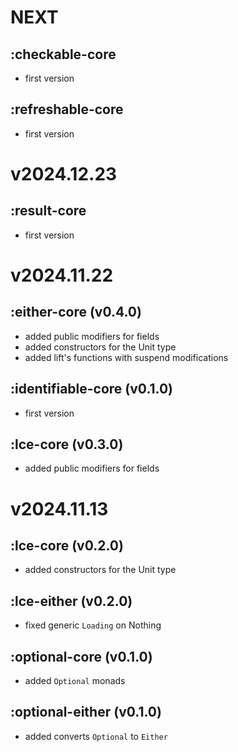 # NEXT
## :checkable-core
- first version
## :refreshable-core
- first version

# v2024.12.23
## :result-core
- first version

# v2024.11.22
## :either-core (v0.4.0)
- added public modifiers for fields
- added constructors for the Unit type
- added lift's functions with suspend modifications
## :identifiable-core (v0.1.0)
- first version
## :lce-core (v0.3.0)
- added public modifiers for fields

# v2024.11.13
## :lce-core (v0.2.0)
- added constructors for the Unit type
## :lce-either (v0.2.0)
- fixed generic `Loading` on Nothing
## :optional-core (v0.1.0)
- added `Optional` monads
## :optional-either (v0.1.0)
- added converts `Optional` to `Either`

